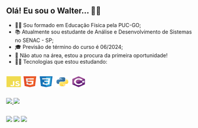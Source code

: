 ## Olá! Eu sou o Walter... 👋🙂

- 👨‍🎓 Sou formado em Educação Física pela PUC-GO;
- 📚 Atualmente sou estudante de Análise e Desenvolvimento de Sistemas no SENAC - SP;
- 🎓 Previsão de término do curso é 06/2024;
- 🙏 Não atuo na área, estou a procura da primeira oportunidade!
- 🧑‍💻 Tecnologias que estou estudando:

<div style="display: inline_block"><br>
  <img align="center" alt="Walter-Js" height="30" width="40" src="https://raw.githubusercontent.com/devicons/devicon/master/icons/javascript/javascript-plain.svg">
  <img align="center" alt="Walter-HTML" height="30" width="40" src="https://raw.githubusercontent.com/devicons/devicon/master/icons/html5/html5-original.svg">
  <img align="center" alt="Walter-CSS" height="30" width="40" src="https://raw.githubusercontent.com/devicons/devicon/master/icons/css3/css3-original.svg">
  <img align="center" alt="Walter-Python" height="30" width="40" src="https://raw.githubusercontent.com/devicons/devicon/master/icons/python/python-original.svg">
  <img align="center" alt="Walter-Csharp" height="30" width="40" src="https://raw.githubusercontent.com/devicons/devicon/master/icons/csharp/csharp-original.svg">
</div>

##

<div>
  <a href="https://github.com/walterrodrigues">
  <img height="180em" src="https://github-readme-stats.vercel.app/api?username=Walter-Rodrigues&show_icons=true&theme=dracula&include_all_commits=true&count_private=true"/>
  <img height="180em" src="https://github-readme-stats.vercel.app/api/top-langs/?username=Walter-Rodrigues&layout=compact&langs_count=7&theme=dracula"/>
</div>

##

<a href="https://discord.com/channels/Waltao#6587" target="_blank"><img src="https://img.shields.io/badge/Discord-7289DA?style=for-the-badge&logo=discord&logoColor=white" target="_blank"></a> 
  <a href="mailto:devwalterrodrigues@outlook.com" target="_blank"><img src="https://img.shields.io/badge/Microsoft_Outlook-0078D4?style=for-the-badge&logo=microsoft-outlook&logoColor=white" target="_blank"></a>
  <a href="https://linkedin.com/in/walter-rodrigues-ab2116235" target="_blank"><img src="https://img.shields.io/badge/-LinkedIn-%230077B5?style=for-the-badge&logo=linkedin&logoColor=white" target="_blank"></a> 
